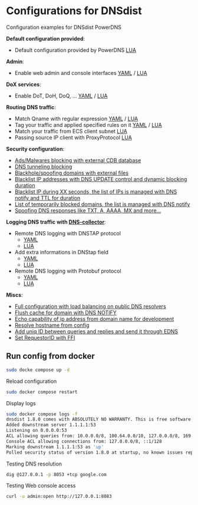 # Configurations for DNSdist

Configuration examples for DNSdist PowerDNS

**Default configuration provided**:

- Default configuration provided by PowerDNS [LUA](./lua/default_config.lua)

**Admin**:

- Enable web admin and console interfaces [YAML](./yaml/admin_config.yml) / [LUA](./lua/admin_config.lua)

**DoX services**:

- Enable DoT, DoH, DoQ, ... [YAML](./yaml/services_dox.yml) / [LUA](./lua/services_dox.lua)

**Routing DNS traffic**:

- Match Qname with regular expression [YAML](./yaml/routing_regex.yml) / [LUA](./lua/routing_regex.lua)
- Tag your traffic and applied specified rules on it [YAML](./yaml/routing_tag_traffic.yml) / [LUA](./lua/routing_tag_traffic.lua)
- Match your traffic from ECS client subnet [LUA](./lua/decode_ecs.lua)
- Passing source IP client with ProxyProtocol [LUA](./lua/routing_add_proxyprotocol.lua)

**Security configuration**:

- [Ads/Malwares blocking with external CDB database](./lua/security_blacklist_cdb.lua)
- [DNS tunneling blocking](./lua/security_blocking_dnstunneling.lua)
- [Blackhole/spoofing domains with external files](./lua/security_blackhole_domains.lua)
- [Blacklist IP addresses with DNS UPDATE control and dynamic blocking duration](./lua/security_blacklist_ip_dnsupdate.lua)
- [Blacklist IP during XX seconds, the list of IPs is managed with DNS notify and TTL for duration](./lua/security_blacklist_ip_notify.lua)
- [List of temporarily blocked domains, the list is managed with DNS notify](./lua/security_blocklist_domains.lua)
- [Spoofing DNS responses like TXT, A, AAAA, MX and more...](./lua/security_spoofing_qtype.lua)

**Logging DNS traffic with [DNS-collector](https://github.com/dmachard/DNS-collector)**:

- Remote DNS logging with DNSTAP protocol 
    * [YAML](./yaml/logging_dnstap.yml)
    * [LUA](./lua/logging_dnstap.lua)
- Add extra informations in DNStap field
    * [YAML](./yaml/logging_dnstap_extra.yml)
    * [LUA](./lua/logging_dnstap_extra.lua)
- Remote DNS logging with Protobuf protocol
    * [YAML](./yaml/logging_protobuf.yml)
    * [LUA](./lua/logging_protobuf.lua)

**Miscs**:

- [Full configuration with load balancing on public DNS resolvers](./lua/miscs_basic_config.lua)
- [Flush cache for domain with DNS NOTIFY](./lua/miscs_cache_flush_notify.lua)
- [Echo capability of ip address from domain name for development](./lua/miscs_echoip.lua)
- [Resolve hostname from config](./lua/miscs_resolve_hostname.lua)
- [Add uniq ID between queries and replies and send it through EDNS ](./lua/miscs_add_uniqid.lua)
- [Set RequestorID with FFI](./lua/miscs_ffi_requestorid.lua)

## Run config from docker

```bash
sudo docke compose up -d
```

Reload configuration

```bash
sudo docker compose restart
```

Display logs

```bash
sudo docker compose logs -f
dnsdist 1.8.0 comes with ABSOLUTELY NO WARRANTY. This is free software, and you are welcome to redistribute it according to the terms of the GPL version 2
Added downstream server 1.1.1.1:53
Listening on 0.0.0.0:53
ACL allowing queries from: 10.0.0.0/8, 100.64.0.0/10, 127.0.0.0/8, 169.254.0.0/16, 172.16.0.0/12, 192.168.0.0/16, ::1/128, fc00::/7, fe80::/10
Console ACL allowing connections from: 127.0.0.0/8, ::1/128
Marking downstream 1.1.1.1:53 as 'up'
Polled security status of version 1.8.0 at startup, no known issues reported: OK
```

Testing DNS resolution

```bash
dig @127.0.0.1 -p 8053 +tcp google.com
```

Testing Web console access

```bash
curl -u admin:open http://127.0.0.1:8083
```
